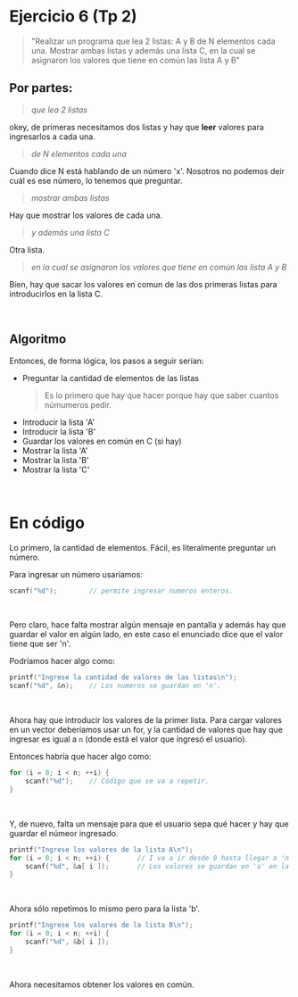 # Ejercicio 6 (Tp 2)

> "Realizar un programa que lea 2 listas: A y B de N elementos cada una. Mostrar ambas listas y además una lista C, en la cual se asignaron los valores que tiene en común las lista A y B"

## Por partes:

> _que lea 2 listas_

okey, de primeras necesitamos dos listas y hay que __leer__ valores para ingresarlos a cada una.

> _de N elementos cada una_

Cuando dice N está hablando de un número 'x'. Nosotros no podemos deir cuál es ese número, lo tenemos que preguntar.

> _mostrar ambas listas_

Hay que mostrar los valores de cada una.

> _y además una lista C_

Otra lista.

> _en la cual se asignaron los valores que tiene en común las lista A y B_

Bien, hay que sacar los valores en comun de las dos primeras listas para introducirlos en la lista C.

<br>



## Algoritmo

Entonces, de forma lógica, los pasos a seguir serían:

* Preguntar la cantidad de elementos de las listas
    > Es lo primero que hay que hacer porque hay que saber cuantos númumeros pedir.
* Introducir la lista 'A'
* Introducir la lista 'B'
* Guardar los valores en común en C (si hay)
* Mostrar la lista 'A'
* Mostrar la lista 'B'
* Mostrar la lista 'C'

<br>



# En código

Lo primero, la cantidad de elementos. Fácil, es literalmente preguntar un número.

Para ingresar un número usaríamos:

```c++
scanf("%d");        // permite ingresar numeros enteros.
```

<br>


Pero claro, hace falta mostrar algún mensaje en pantalla y además hay que guardar el valor en algún lado, en este caso el enunciado dice que el valor tiene que ser 'n'.

Podríamos hacer algo como:

```c++
printf("Ingrese la cantidad de valores de las listas\n");
scanf("%d", &n);    // Los numeros se guardan en 'n'.
```

<br>


Ahora hay que introducir los valores de la primer lista. Para cargar valores en un vector deberíamos usar un for, y la cantidad de valores que hay que ingresar es igual a `n` (donde está el valor que ingresó el usuario).

Entonces habría que hacer algo como:

```c++
for (i = 0; i < n; ++i) {
    scanf("%d");    // Código que se va a repetir.
}
```

<br>

Y, de nuevo, falta un mensaje para que el usuario sepa qué hacer y hay que guardar el númeor ingresado.

```c++
printf("Ingrese los valores de la lista A\n");
for (i = 0; i < n; ++i) {       // I va a ir desde 0 hasta llegar a 'n'.
    scanf("%d", &a[ i ]);       // Los valores se guardan en 'a' en la posición que vaya tomando i.
}
```

<br>

Ahora sólo repetimos lo mismo pero para la lista 'b'.

```c++
printf("Ingrese los valores de la lista B\n");
for (i = 0; i < n; ++i) {
    scanf("%d", &b[ i ]);
}
```

<br>


Ahora necesitamos obtener los valores en común.

